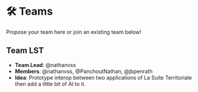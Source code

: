 # 🛠 Teams

Propose your team here or join an existing team below!

## Team LST

- **Team Lead**: @nathanvss
- **Members**: @nathanvss, @PanchoutNathan, @jbpenrath  
- **Idea**: Prototype interop between two applications of La Suite Territoriale then add a little bit of AI to it.

